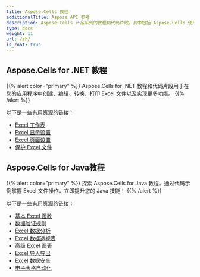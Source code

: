 ```yaml
---
title: Aspose.Cells 教程
additionalTitle: Aspose API 参考
description: Aspose.Cells 产品系列的教程和代码片段。其中包括 Aspose.Cells 使用的初级和高级教程。
type: docs
weight: 11
url: /zh/
is_root: true
---
```


## Aspose.Cells for .NET 教程
{{% alert color="primary" %}}
Aspose.Cells for .NET 教程和代码片段用于在您的应用程序中创建、编辑、转换、打印 Excel 文件以及实现更多功能。 
{{% /alert %}}

以下是一些有用资源的链接：
 
- [Excel 工作表](./net/excel-worksheet-csharp-tutorials/)
- [Excel 显示设置](./net/excel-display-settings-csharp-tutorials)
- [Excel 页面设置](./net/excel-page-setup)
- [保护 Excel 文件](./net/protect-excel-file/)

## Aspose.Cells for Java教程
{{% alert color="primary" %}}
探索 Aspose.Cells for Java 教程。通过代码示例掌握 Excel 文件操作。立即提升您的 Java 技能！
{{% /alert %}}

以下是一些有用资源的链接：
- [基本 Excel 函数](./java/basic-excel-functions/)
- [数据验证规则](./java/data-validation-rules/)
- [Excel 数据分析](./java/excel-data-analysis/)
- [Excel 数据透视表](./java/excel-pivot-tables/)
- [高级 Excel 图表](./java/advanced-excel-charts/)
- [Excel 导入导出](./java/excel-import-export/)
- [Excel 数据安全](./java/excel-data-security/)
- [电子表格自动化](./java/spreadsheet-automation/)